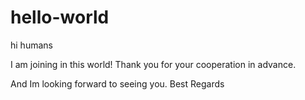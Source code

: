 # hello-world

hi humans

I am joining in this world!
Thank you for your cooperation in advance.

And Im looking forward to seeing you.
Best Regards
